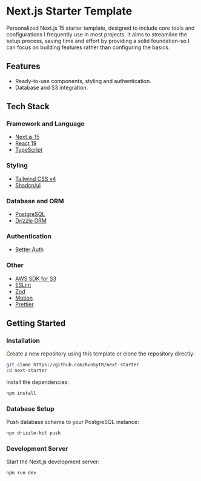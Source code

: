 # Next.js Starter Template

Personalized Next.js 15 starter template, designed to include core tools and configurations I frequently use in most projects. It aims to streamline the setup process, saving time and effort by providing a solid foundation-so I can focus on building features rather than configuring the basics.

## Features

- Ready-to-use components, styling and authentication.
- Database and S3 integration.

## Tech Stack

### Framework and Language

- [Next.js 15](https://nextjs.org)
- [React 19](https://react.dev)
- [TypeScript](https://www.typescriptlang.org)

### Styling

- [Tailwind CSS v4](https://tailwindcss.com)
- [Shadcn/ui](https://ui.shadcn.com)

### Database and ORM

- [PostgreSQL](https://www.postgresql.org)
- [Drizzle ORM](https://orm.drizzle.team)

### Authentication

- [Better Auth](https://better-auth.com)

### Other

- [AWS SDK for S3](https://github.com/aws/aws-sdk-js-v3/tree/main/clients/client-s3)
- [ESLint](https://eslint.org)
- [Zod](https://zod.dev)
- [Motion](https://motion.dev)
- [Prettier](https://prettier.io)

## Getting Started

### Installation

Create a new repository using this template or clone the repository directly:

```sh
git clone https://github.com/RvnSytR/next-starter
cd next-starter
```

Install the dependencies:

```sh
npm install
```

### Database Setup

Push database schema to your PostgreSQL instance:

```sh
npx drizzle-kit push
```

### Development Server

Start the Next.js development server:

```sh
npm run dev
```
